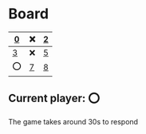 # Board
|[0](https://github.com/vivax3794/github_games/issues/new?title=Update:0)|❌|[2](https://github.com/vivax3794/github_games/issues/new?title=Update:2)|
|---|---|---|
|[3](https://github.com/vivax3794/github_games/issues/new?title=Update:3)|❌|[5](https://github.com/vivax3794/github_games/issues/new?title=Update:5)|
|⭕|[7](https://github.com/vivax3794/github_games/issues/new?title=Update:7)|[8](https://github.com/vivax3794/github_games/issues/new?title=Update:8)|
## Current player: ⭕
The game takes around 30s to respond